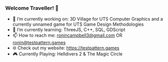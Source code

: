 ### Welcome Traveller! 👋
- 🔭 I’m currently working on: 3D Village for UTS Computer Graphics and a currently unnamed game for UTS Game Design Methodologies
- 🌱 I’m currently learning: ThreeJS, C++, SQL, GDScript
- 📫 How to reach me: ronincampbell3@gmail.com OR ronin@testpattern.games
- 🌐 Check out my website: https://testpattern.games
- 🎮 Currently Playing: Helldivers 2 & The Magic Circle
